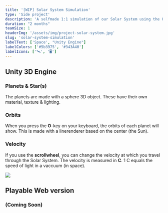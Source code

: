 ```yaml
---
title: '[WIP] Solar System Simulation'
type: 'Side project'
description: 'A selfmade 1:1 simulation of our Solar System using the Unity 3D engine. Inspired by SpaceEngine on Steam.'
duration: "2 months"
teamSize: 1
headerImg: '/assets/img/project-solar-system.jpg'
slug: 'solar-system-simulation'
labelText: ['Space', "Unity Engine"]
labelColors: ['#5b3975', '#343A40']
labelIcons: ['🛰️', '🖥️']
---
```


## Unity 3D Engine

### Planets & Star(s)
The planets are made with a sphere 3D object. These have their own material, texture & lighting.

### Orbits
When you press the **O**-key on your keyboard, the orbits of each planet will show. This is made with a linerenderer based on the center (the Sun).

### Velocity
If you use the **scrollwheel**, you can change the velocity at which you travel through the Solar System. The velocity is measured in **C**. 1 C equals the speed of light in a vaccuum (in space).

<img src="/assets/img/project-solar-system.jpg"/>

## Playable Web version
### (Coming Soon)